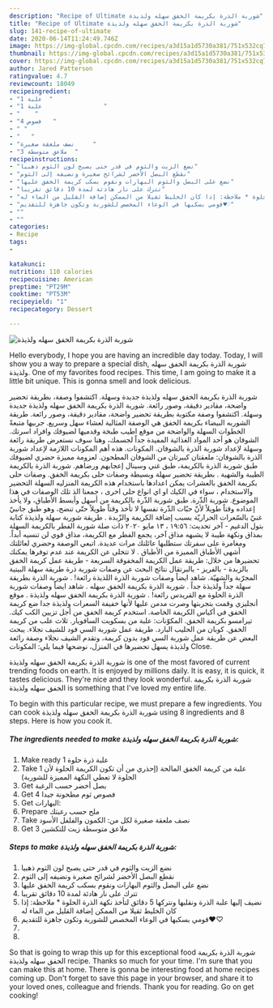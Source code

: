 ```yaml
---
description: "Recipe of Ultimate شوربة الذرة بكريمة الخفق سهله ولذيذة"
title: "Recipe of Ultimate شوربة الذرة بكريمة الخفق سهله ولذيذة"
slug: 141-recipe-of-ultimate
date: 2020-06-14T11:24:49.746Z
image: https://img-global.cpcdn.com/recipes/a3d15a1d5730a381/751x532cq70/الصورة-الرئيسية-لوصفةشوربة-الذرة-بكريمة-الخفق-سهله-ولذيذة.jpg
thumbnail: https://img-global.cpcdn.com/recipes/a3d15a1d5730a381/751x532cq70/الصورة-الرئيسية-لوصفةشوربة-الذرة-بكريمة-الخفق-سهله-ولذيذة.jpg
cover: https://img-global.cpcdn.com/recipes/a3d15a1d5730a381/751x532cq70/الصورة-الرئيسية-لوصفةشوربة-الذرة-بكريمة-الخفق-سهله-ولذيذة.jpg
author: Jared Patterson
ratingvalue: 4.7
reviewcount: 18049
recipeingredient:
- "1 علبة  "
- "1 علبة                 "
- "    "
- "4 فصوص   "
- " "
- "   "
- "نصف ملعقة صغيرة     "
- "3 ملاعق متوسطة  "
recipeinstructions:
- "نضع الزيت والثوم في قدر حتى يصبح لون الثوم ذهبيا"
- "نقطع البصل الأخضر لشرائح صغيرة ونضيفه إلى الثوم"
- "نضع على البصل والثوم البهارات ونقوم بسكب كريمة الخفق عليها"
- "تترك على نار هادئة لمدة 10 دقائق تقريبا"
- "نضيف إليها علبة الذرة ونقلبها ونتركها 5 دقائق لتأخذ نكهة الذرة الحلوة * ملاحظة: إذا كان الخليط ثقيلا من الممكن إضافة القليل من الماء له"
- "قومي بسكبها في الوعاء المخصص للشوربة وتكون جاهزة للتقديم♥♡"
- ""
- ""
categories:
- Recipe
tags:
- 

katakunci:  
nutrition: 110 calories
recipecuisine: American
preptime: "PT29M"
cooktime: "PT53M"
recipeyield: "1"
recipecategory: Dessert

---
```



![شوربة الذرة بكريمة الخفق سهله ولذيذة](https://img-global.cpcdn.com/recipes/a3d15a1d5730a381/751x532cq70/الصورة-الرئيسية-لوصفةشوربة-الذرة-بكريمة-الخفق-سهله-ولذيذة.jpg)

Hello everybody, I hope you are having an incredible day today. Today, I will show you a way to prepare a special dish, شوربة الذرة بكريمة الخفق سهله ولذيذة. One of my favorites food recipes. This time, I am going to make it a little bit unique. This is gonna smell and look delicious.

شوربة الذرة بكريمة الخفق سهله ولذيذة جديدة وسهلة. اكتشفوا وصفة، بطريقة تحضير واضحة، مقادير دقيقة، وصور رائعة. شوربة الذرة بكريمة الخفق سهله ولذيذة جديدة وسهلة. اكتشفوا وصفة مكتوبة بطريقة تحضير واضحة، مقادير دقيقة، وصور رائعة. طريقة الشوربه البيضاء بكريمة الخفق هي الوصفة المثالية لعشاء سهل وسريع. جربيها متبعةً الخطوات السهلة والواضحة من موقع اطيب طبخة وقدميها لضيوفك وافراد اسرتك. الشوفان هو أحد المواد الغذائية المفيدة جداً لجسمك، وهنا سوف نستعرض طريقة رائعة وسهلة لإعداد شوربة الذرة بالشوفان. المكونات. هذه أهم المكونات اللازمة لإعداد شوربة الذرة بالشوفان: ملعقتان كبيرتان من الشوفان المطحون. لعزومة مميزة حضري لضيوفك طبق شوربة الذرة بالكريمة، طبق غني وسينال إعجابهم ورضاهم. شوربة الذرة بالكريمة الطيبة والشهية . بطريقة تحضير سهلة وبسيطة وصفات حلى بكريمة الخفق. وصفات حلى بكريمة الخفق بالعشرات يمكن اعدادها باستخدام هذه الكريمة المنزليه السهلة التحضير والاستخدام ، سواء في الكيك او اي انواع حلى اخرى ، جمعنا الذ تلك الوصفات في هذا الموضوع. شوربة الذّرة. طبق شوربة الذّرة بالكريمة من أسهل وأبسط الأطباق، ولا يأخذ إعداده وقتاً طويلاً لأنّ حبّات الذّرة نفسها لا تأخذ وقتاً طويلاً حتّى تنضج، وهو طبق جانبيّ غنيّ بالسّعرات الحراريّة بسبب إضافة الكريمة والزّبدة . طريقة شوربة سهلة ولذيذة كتابة بتول الدغيم - آخر تحديث: ١٩:٥٦ ، ١٣ مايو ٢٠٢٠ ذات صلة شوربة الفطر بالكريمة السهلة بمذاق ونكهة طيبة لا يشبهه مذاق آخر، يجمع الفطر مع الكريمة، مذاق قوي لن تنسيه أبداً. ومغامرة على سفرتك ستطلبها عائلتك مرات عديدة. اتبعي الوصفة وحضري لعائلتك أشهى الأطباق المميزة من الأطباق . لا تتخلى عن الكريمة عند عدم توفرها يمكنك تحضيرها من خلال: طريقة عمل الكريمة المخفوقة السريعة - طريقة عمل كريمة الخفق بالزبدة - بالفريز - بالبرتقال نتائج البحث عن وصفات شوربة ذرة طريقة سهلة البيتية المجرّبة والشهيّة. شاهد ايضاً وصفات شوربة الذرة اللذيذة رائعة! . شوربة الذرة بطريقة سهلة جداً ولذيذة جداً . شوربة الذرة بكريمة الخفق سهله . شاهد ايضاً وصفات شوربة الذرة الحلوة مع القريدس رائعة! . شوربة الذرة بكريمة الخفق سهله ولذيذة . موقع أنجليزي وقمت بتجربتها وصرت مدمن عليها لأنها خفيفة السعرات ولذيذة جدا ضع كريمة الخفق في أكياس الكريمة الخاصة. استخدم كريمة الخفق من أجل تزيين الكب كيك. تيرامسو بكريمة الخفق. المكوّنات: علبة من بسكويت السافويار. ثلاث علب من كريمة الخفق. كوبان من الحليب البارد. طريقة عمل شوربة السي فود للشيف نجلاء. يبحث البعض عن طريقة عمل شوربة السي فود بدون كريمة، وتقدم الشيف نجلاء وصفة رائعة ولذيذة يسهل تحضيرها في المنزل، نوضحها فيما يلي: المكونات Close.

شوربة الذرة بكريمة الخفق سهله ولذيذة is one of the most favored of current trending foods on earth. It is enjoyed by millions daily. It is easy, it is quick, it tastes delicious. They're nice and they look wonderful. شوربة الذرة بكريمة الخفق سهله ولذيذة is something that I've loved my entire life.


To begin with this particular recipe, we must prepare a few ingredients. You can cook شوربة الذرة بكريمة الخفق سهله ولذيذة using 8 ingredients and 8 steps. Here is how you cook it.

<!--inarticleads1-->

##### The ingredients needed to make شوربة الذرة بكريمة الخفق سهله ولذيذة:

1. Make ready 1 علبة ذرة حلوة
1. Take 1 علبة من كريمة الخفق المالحة (إحذري من أن تكون الكريمة الحلوة لأن الحلوة لا تعطي النكهة المميزة للشوربة)
1. Get  بصل أخضر حسب الرغبة
1. Get 4 فصوص ثوم مطحونة جيدا
1. Get  البهارات:
1. Prepare  ملح حسب رغبتك
1. Take نصف ملعقة صغيرة لكل من: الكمون والفلفل الأسود
1. Get 3 ملاعق متوسطة زيت للتكشين




<!--inarticleads2-->

##### Steps to make شوربة الذرة بكريمة الخفق سهله ولذيذة:

1. نضع الزيت والثوم في قدر حتى يصبح لون الثوم ذهبيا
1. نقطع البصل الأخضر لشرائح صغيرة ونضيفه إلى الثوم
1. نضع على البصل والثوم البهارات ونقوم بسكب كريمة الخفق عليها
1. تترك على نار هادئة لمدة 10 دقائق تقريبا
1. نضيف إليها علبة الذرة ونقلبها ونتركها 5 دقائق لتأخذ نكهة الذرة الحلوة * ملاحظة: إذا كان الخليط ثقيلا من الممكن إضافة القليل من الماء له
1. قومي بسكبها في الوعاء المخصص للشوربة وتكون جاهزة للتقديم♥♡
1. 
1. 




So that is going to wrap this up for this exceptional food شوربة الذرة بكريمة الخفق سهله ولذيذة recipe. Thanks so much for your time. I'm sure that you can make this at home. There is gonna be interesting food at home recipes coming up. Don't forget to save this page in your browser, and share it to your loved ones, colleague and friends. Thank you for reading. Go on get cooking!

